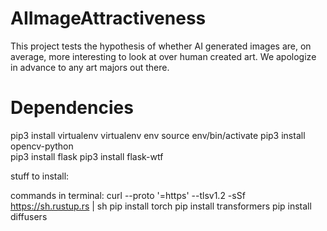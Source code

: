 # AIImageAttractiveness

This project tests the hypothesis of whether AI generated images are, on average, more interesting to look at over human created art. We apologize in advance to any art majors out there.

# Dependencies
pip3 install virtualenv
virtualenv env
source env/bin/activate
pip3 install opencv-python <br>
pip3 install flask
pip3 install flask-wtf


stuff to install:

commands in terminal:
curl --proto '=https' --tlsv1.2 -sSf https://sh.rustup.rs | sh
pip install torch
pip install transformers
pip install diffusers
